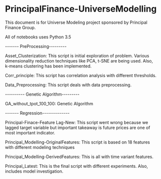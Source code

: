 # PrincipalFinance-UniverseModelling


This document is for Universe Modeling project sponsored by Principal Finance Group. 

All of notebooks uses Python 3.5

------- PreProcessing---------

Asset_Clusterization: This script is initial exploration of problem. Various dimensionality reduction techniques like PCA, t-SNE are being used. Also, k-means clustering has been implemented.

Corr_principle: This script has correlation analysis with different thresholds.

Data_Preprocessing: This script deals with data preprocessing. 


---------- Genetic Algorithm---------

GA_without_tpot_100_100: Genetic Algorithm


------- Regression--------------

Principal-Finace-Feature Lag-New: This script went wrong because we lagged target variable but important takeaway is future prices are one of most important indicator.

Principal_Modelling-OriginalFeatures: This script is based on 18 features with different modeling techniques

Principal_Modelling-DerivedFeatures: This is all with time variant features.

Principal_Latest: This is the final script with different experiments. Also, includes model investigation.

